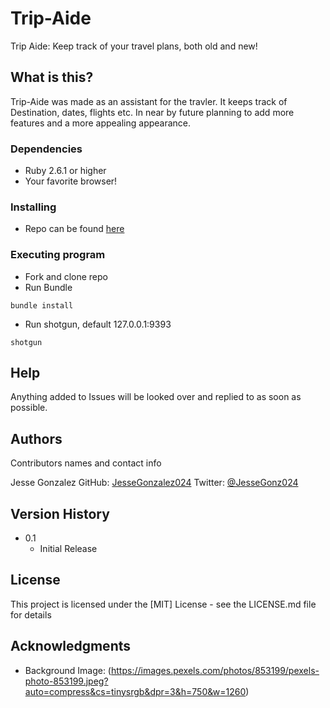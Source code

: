 # Trip-Aide

Trip Aide: Keep track of your travel plans, both old and new!

## What is this?

Trip-Aide was made as an assistant for the travler. It keeps track of Destination, dates, flights etc. In near by future planning to add more features and a more appealing appearance. 

### Dependencies

* Ruby 2.6.1 or higher
* Your favorite browser!

### Installing

* Repo can be found [here](https://github.com/JesseGonzalez024/Trip-Aide.git)

### Executing program

* Fork and clone repo
* Run Bundle
```
bundle install
```
* Run shotgun, default 127.0.0.1:9393
```
shotgun
```

## Help

Anything added to Issues will be looked over and replied to as soon as possible.

## Authors

Contributors names and contact info

Jesse Gonzalez 
GitHub: [JesseGonzalez024](https://github.com/JesseGonzalez024)
Twitter: [@JesseGonz024](https://twitter.com/JesseGonz024)

## Version History

* 0.1
    * Initial Release

## License

This project is licensed under the [MIT] License - see the LICENSE.md file for details

## Acknowledgments

* Background Image: (https://images.pexels.com/photos/853199/pexels-photo-853199.jpeg?auto=compress&cs=tinysrgb&dpr=3&h=750&w=1260)
